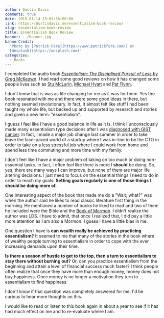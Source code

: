 ```yaml
---
author: Dustin Davis
comments: true
date: 2015-01-14 13:01:36+00:00
link: https://dustindavis.me/essentialism-book-review/
slug: essentialism-book-review
title: Essentialism Book Review
banner: ../banner.jpg
bannerCredit:
  'Photo by [Patrick Fore](https://www.patrickfore.com/) on
  [Unsplash](https://unsplash.com)'
categories:
  - Books
---
```


I completed the audio book
[_Essentialism: The Disciplined Pursuit of Less_ by Greg McKeown](http://amzn.to/150TWhb).
I had read some good reviews on how it has changed some people lives such as
[Stu McLarin](http://stu.me/sell-my-business/),
[Michael Hyatt](http://michaelhyatt.com/essentialism.html) and
[Pat Flynn](http://www.smartpassiveincome.com/5-books-from-2014/).

I don't know that is was as life changing for me as it was for them. Yes the
book resonated with me and there were some good ideas in there, but nothing
seemed revolutionary. In fact, it almost felt like stuff I had been taught my
whole life, but backed up and supported by research and stories and given a new
term: "essentialism".

I guess I feel like I have a good balance in life as it is. I think I
unconsciously made many essentialism type decisions after I was
[diagnosed with GIST cancer](http://www.davisvillage.com/my-cancer.html). In
fact, I made a major job change last summer in order to take leave the
face-paced world of a startup where I was in-line to be the CTO in order to take
on a less stressful job where I could work from home and spend less time
commuting and more time with my family.

I don't feel like I have a major problem of taking on too much or doing
non-essential tasks. In fact, I often feel like there is more I **should** be
doing. So, yes, there are many ways I can improve, but none of them are major
life altering decisions. I just need to focus on the essential things I need to
do in order to reach my goals. **Setting goals regularly is one of those things
I should be doing more of.**

One interesting aspect of the book that made me do a "Wait, what?" was when the
author said he likes to read classic literature first thing in the morning. He
mentioned a number of books he liked to read and two of them he included were
the Bible and the [Book of Mormon](http://www.mormon.org/free-book-of-mormon). I
didn't realize the author was LDS. I have to admit, that once I realized that, I
did pay a little more attention as I am also a Mormon. I guess I have a little
bias in me.

One question I have is **can wealth really be achieved by practicing
essentialism?** It seemed to me that many of the stories in the book where of
wealthy people turning to essentialism in order to cope with the ever increasing
demands upon their time.

**Is there a season of hustle to get to the top, then a turn to essentialism to
stay there without burning out?** Or, can you practice essentialism from the
beginning and attain a level of financial success much faster? I think people
often realize that once they have more than enough money, money does not buy
happiness. Once money is no longer a motivation they turn to essentialism to
find happiness.

I don't know if that question was completely answered for me. I'd be curious to
hear more thoughts on this.

I would like to read or listen to this book again in about a year to see if it
has had much effect on me and to re-evaluate where I am.
